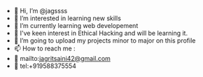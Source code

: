 - 👋 Hi, I’m @jagssss
- 👀 I’m interested in learning new skills
- 🌱 I’m currently learning web developement
- 🫰 I've keen interest in Ethical Hacking and will be learning it.
- 💞️ I’m going to upload my projects minor to major on this profile
- 📫 How to reach me : 
- 📨 mailto:jagritsaini42@gmail.com
- 📲 tel:+919588375554

<!---
jagssss/jagssss is a ✨ special ✨ repository because its `README.md` (this file) appears on your GitHub profile.
You can click the Preview link to take a look at your changes.
--->

